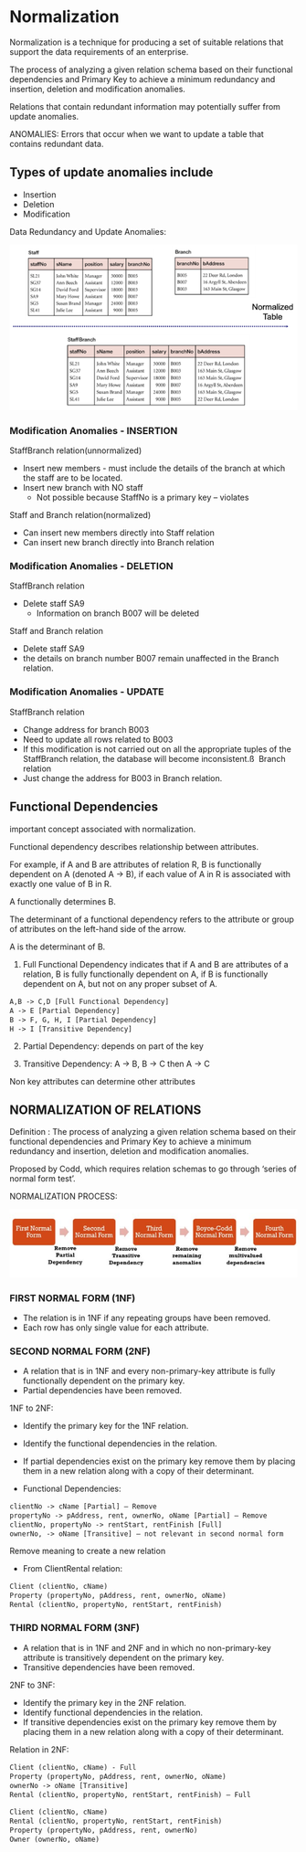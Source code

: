 # Normalization

Normalization is a technique for producing a set of suitable relations that support the data requirements of an enterprise. ​

The process of analyzing a given relation schema based on their functional dependencies and Primary Key to achieve a minimum redundancy and insertion, deletion and modification anomalies.

Relations that contain redundant information may potentially suffer from update anomalies.  ​

ANOMALIES: Errors that occur when we want to update a table that contains redundant data.​

## Types of update anomalies include​
- Insertion​
- Deletion​
- Modification

Data Redundancy and Update Anomalies:

![r](/imgs/norm1.png)

### Modification Anomalies - INSERTION

StaffBranch relation​(unnormalized)
- Insert new members - must include the details of the branch at which the staff are to be located.​
- Insert new branch with NO staff​
    - Not possible because StaffNo is a primary key – violates ​

Staff and Branch relation​(normalized)
- Can insert new members directly into Staff relation​
- Can insert new branch directly into Branch relation

### Modification Anomalies - DELETION

StaffBranch relation​
- Delete staff SA9​
    - Information on branch B007 will be deleted​

Staff and Branch relation​
- Delete staff SA9​
- the details on branch number B007 remain unaffected in the Branch relation.

### Modification Anomalies - UPDATE

StaffBranch relation​
- Change address for branch B003​
- Need to update all rows related to B003​
- If this modification is not carried out on all the appropriate tuples of the StaffBranch relation, the database will become inconsistent.​ß
​
Branch relation​
- Just change the address for B003 in Branch relation.

## Functional Dependencies

important concept associated with normalization.​

Functional dependency describes relationship between attributes.​

For example, if A and B are attributes of relation R, B is functionally dependent on A (denoted A -> B), if each value of A in R is associated with exactly one value of B in R.

A functionally determines B.​

The determinant of a functional dependency refers to the attribute or group of attributes on the left-hand side of the arrow.​

A is the determinant of B.

1. Full Functional Dependency indicates that if A and B are attributes of a relation, B is fully functionally dependent on A, if B is functionally dependent on A, but not on any proper subset of A.​
```
A,B -> C,D [Full Functional Dependency]​
A -> E [Partial Dependency]​
B -> F, G, H, I [Partial Dependency]​
H -> I [Transitive Dependency]​
```
2. Partial Dependency: depends on part of the key​

3. Transitive Dependency: A -> B, B -> C then A -> C​

Non key attributes can determine other attributes

## NORMALIZATION OF RELATIONS

Definition : The process of analyzing a given relation schema based on their functional dependencies and Primary Key to achieve a minimum redundancy and insertion, deletion and modification anomalies.​

Proposed by Codd, which requires relation schemas to go through ‘series of normal form test’.

NORMALIZATION PROCESS:

![r](/imgs/norm2.png)

### FIRST NORMAL FORM (1NF)

- The relation is in 1NF if any repeating groups have been removed.​
- Each row has only single value for each attribute.

### SECOND NORMAL FORM (2NF)

- A relation that is in 1NF and every non-primary-key attribute is fully functionally dependent on the primary key.​
- Partial dependencies have been removed.

1NF to 2NF​:
- Identify the primary key for the 1NF relation.​
- Identify the functional dependencies in the relation.​
- If partial dependencies exist on the primary key remove them by placing them in a new relation along with a copy of their determinant.

- Functional Dependencies:​
```
clientNo -> cName [Partial] – Remove ​
propertyNo -> pAddress, rent, ownerNo, oName [Partial] – Remove​
clientNo, propertyNo -> rentStart, rentFinish [Full]​
ownerNo, -> oName [Transitive] – not relevant in second normal form​
```
Remove meaning to create a new relation

- From ClientRental relation:​
```
Client (clientNo, cName)​
Property (propertyNo, pAddress, rent, ownerNo, oName)​
Rental (clientNo, propertyNo, rentStart, rentFinish)
```

### THIRD NORMAL FORM (3NF)

- A relation that is in 1NF and 2NF and in which no non-primary-key attribute is transitively dependent on the primary key.​
- Transitive dependencies have been removed.

2NF to 3NF​:
- Identify the primary key in the 2NF relation.​
- Identify functional dependencies in the relation.​
- If transitive dependencies exist on the primary key remove them by placing them in a new relation along with a copy of their determinant.

Relation in 2NF:​
```
Client (clientNo, cName) - Full​
Property (propertyNo, pAddress, rent, ownerNo, oName) ​
ownerNo -> oName [Transitive]​
Rental (clientNo, propertyNo, rentStart, rentFinish) – Full​
```

```
Client (clientNo, cName) ​
Rental (clientNo, propertyNo, rentStart, rentFinish)​
Property (propertyNo, pAddress, rent, ownerNo) ​
Owner (ownerNo, oName)
```